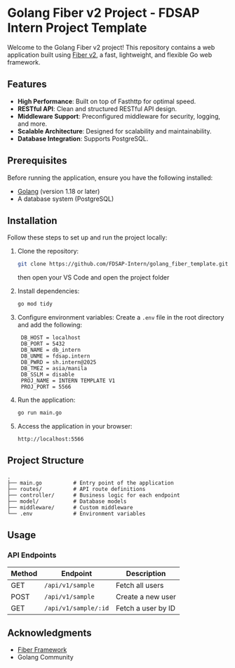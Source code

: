 # Golang Fiber v2 Project - FDSAP Intern Project Template

Welcome to the Golang Fiber v2 project! This repository contains a web application built using [Fiber v2](https://github.com/gofiber/fiber), a fast, lightweight, and flexible Go web framework.

## Features

- **High Performance**: Built on top of Fasthttp for optimal speed.
- **RESTful API**: Clean and structured RESTful API design.
- **Middleware Support**: Preconfigured middleware for security, logging, and more.
- **Scalable Architecture**: Designed for scalability and maintainability.
- **Database Integration**: Supports PostgreSQL.

## Prerequisites

Before running the application, ensure you have the following installed:

- [Golang](https://golang.org/dl/) (version 1.18 or later)
- A database system (PostgreSQL)

## Installation

Follow these steps to set up and run the project locally:

1. Clone the repository:
   ```bash
   git clone https://github.com/FDSAP-Intern/golang_fiber_template.git
   ```
   then open your VS Code and open the project folder

2. Install dependencies:
   ```bash
   go mod tidy
   ```

3. Configure environment variables:
   Create a `.env` file in the root directory and add the following:
   ```env
    DB_HOST = localhost
    DB_PORT = 5432
    DB_NAME = db_intern
    DB_UNME = fdsap.intern
    DB_PWRD = sh.intern@2025
    DB_TMEZ = asia/manila 
    DB_SSLM = disable
    PROJ_NAME = INTERN TEMPLATE V1
    PROJ_PORT = 5566
   ```

4. Run the application:
   ```bash
   go run main.go
   ```

5. Access the application in your browser:
   ```
   http://localhost:5566
   ```

## Project Structure

```plaintext
.
├── main.go          # Entry point of the application
├── routes/          # API route definitions
├── controller/      # Business logic for each endpoint
├── model/           # Database models
├── middleware/      # Custom middleware
└── .env             # Environment variables
```

## Usage

### API Endpoints

| Method | Endpoint         | Description           |
|--------|------------------|-----------------------|
| GET    | `/api/v1/sample`  | Fetch all users       |
| POST   | `/api/v1/sample`  | Create a new user     |
| GET    | `/api/v1/sample/:id` | Fetch a user by ID  |

## Acknowledgments

- [Fiber Framework](https://github.com/gofiber/fiber)
- Golang Community

